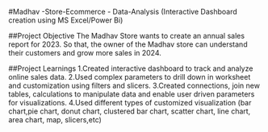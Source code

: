 #Madhav -Store-Ecommerce - Data-Analysis (Interactive Dashboard creation using MS Excel/Power Bi)

##Project Objective
The Madhav Store wants to create an annual sales report for 2023. So that, the owner of the Madhav store can understand their customers and grow more sales in 2024.

##Project Learnings 
1.Created interactive dashboard to track and analyze online sales data.
2.Used complex parameters to drill down in worksheet and customization using filters and slicers.
3.Created connections, join new tables, calculations to manipulate data and enable user driven parameters for visualizations.
4.Used different types of customized visualization (bar chart,pie chart, donut chart, clustered bar chart, scatter chart, line chart, area chart, map, slicers,etc)
